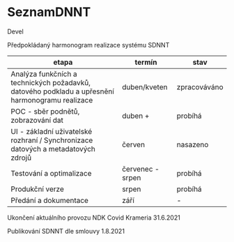 # SeznamDNNT
Devel

Předpokládaný harmonogram realizace systému SDNNT

| etapa  | termín | stav
| ------------- | ------------- | ------------- |
| Analýza funkčních a technických požadavků, datového podkladu a upřesnění harmonogramu realizace  | duben/kveten  | zpracováváno
| POC - sběr podnětů, zobrazování dat  | duben + | probíhá
| UI - základní uživatelské rozhraní / Synchronizace datových a metadatových zdrojů  | červen | nasazeno
| Testování a optimalizace | červenec - srpen | probíhá
| Produkční verze | srpen | probíhá 
| Předání a dokumentace | září | - 

Ukončení aktuálního provozu NDK Covid Krameria 31.6.2021

Publikování SDNNT dle smlouvy 1.8.2021
